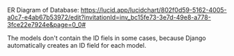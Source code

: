 ER Diagram of Database: https://lucid.app/lucidchart/802f0d59-5162-4005-a0c7-e4ab67b53972/edit?invitationId=inv_bc15fe73-3e7d-49e8-a778-3fce22e7924e&page=0_0#

The models don't contain the ID fiels in some cases, because Django automatically creates an ID field for each model.
